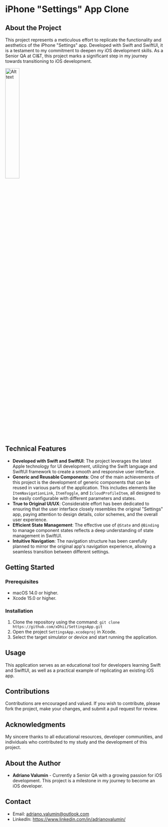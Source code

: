 # iPhone "Settings" App Clone

## About the Project
This project represents a meticulous effort to replicate the functionality and aesthetics of the iPhone "Settings" app. Developed with Swift and SwiftUI, it is a testament to my commitment to deepen my iOS development skills. As a Senior QA at CI&T, this project marks a significant step in my journey towards transitioning to iOS development.

<img src="appDemo.gif" alt="Alt text" width="30%">

## Technical Features
- **Developed with Swift and SwiftUI**: The project leverages the latest Apple technology for UI development, utilizing the Swift language and SwiftUI framework to create a smooth and responsive user interface.
- **Generic and Reusable Components**: One of the main achievements of this project is the development of generic components that can be reused in various parts of the application. This includes elements like `ItemNavigationLink`, `ItemToggle`, and `IcloudProfileItem`, all designed to be easily configurable with different parameters and states.
- **True to Original UI/UX**: Considerable effort has been dedicated to ensuring that the user interface closely resembles the original "Settings" app, paying attention to design details, color schemes, and the overall user experience.
- **Efficient State Management**: The effective use of `@State` and `@Binding` to manage component states reflects a deep understanding of state management in SwiftUI.
- **Intuitive Navigation**: The navigation structure has been carefully planned to mirror the original app's navigation experience, allowing a seamless transition between different settings.

## Getting Started

### Prerequisites
- macOS 14.0 or higher.
- Xcode 15.0 or higher.

### Installation
1. Clone the repository using the command: `git clone https://github.com/xDhii/SettingsApp.git`
2. Open the project `SettingsApp.xcodeproj` in Xcode.
3. Select the target simulator or device and start running the application.

## Usage
This application serves as an educational tool for developers learning Swift and SwiftUI, as well as a practical example of replicating an existing iOS app.

## Contributions
Contributions are encouraged and valued. If you wish to contribute, please fork the project, make your changes, and submit a pull request for review.

## Acknowledgments
My sincere thanks to all educational resources, developer communities, and individuals who contributed to my study and the development of this project.

## About the Author
- **Adriano Valumin** - Currently a Senior QA with a growing passion for iOS development. This project is a milestone in my journey to become an iOS developer.

## Contact
- Email: adriano.valumin@outlook.com
- LinkedIn: https://www.linkedin.com/in/adrianovalumin/
